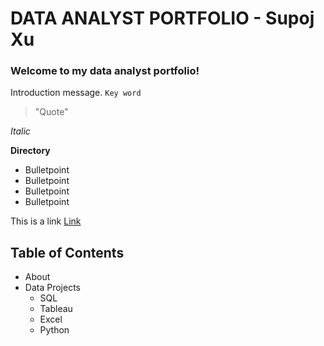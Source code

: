 # DATA ANALYST PORTFOLIO - Supoj Xu

### Welcome to my data analyst portfolio!

Introduction message.
`Key word`
> "Quote"

*Italic*

**Directory**
* Bulletpoint
* Bulletpoint
* Bulletpoint
* Bulletpoint

This is a link [Link](www.google.com)

## Table of Contents

* About
* Data Projects
   * SQL
   * Tableau
   * Excel
   * Python  
